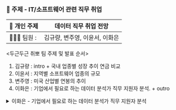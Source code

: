 ### 📝 주제 -  IT/소프트웨어 관련 직무 취업

| 📄 개인 주제 | 데이터 직무 취업 전망 |
| --- | --- |
| 🙍🏻‍♂️ 팀원 :  | 김규량, 변주영, 이윤서, 이화은 |

<두근두근 취뽀 팀 주제 및 발표 순서>

1. 김규량 : intro + 국내 업종별 성장 추이 연금 비교
2. 이윤서 : 지역별 소프트웨어 업종의 규모
3. 변주영 : 미국 산업별 연봉의 추이
4. 이화은 : 기업에서 필요로 하는 데이터 분석가 직무 지원자 분석. + outro

<details>
<summary>  이화은 - 기업에서 필요로 하는 데이터 분석가 직무 지원자 분석
</summary>
<div markdown="1">


<br>

✏  **서론 :** 

- 데이터 분석가 직무 취업을 준비하기 위해서 필요한 내용 분석. 자료 설명

✏  **본론 :** 

- 데이터 분석가 인력 수 추세 (최근 5년 자료)
    - 데이터산업의 데이터 직무별 인력 현황 : 전체 분석가 인력 수 및 데이터 분석가 변화 추이 분석
- 기업에서 필요 인재상 변화 (최근 5년 자료)
- 우대 기술 및 자격증 (최근 3년 자료)
    - 데이터 산업 필요 인력 채용 시 우대 기술

✏  **결론 :**

- 데이터 직무 전체 인력 증가세 데이터 분석가 직무 인력 역시 같은 추이를 보이고 있음.
- 데이터 산업 규모의 확대에 따른 데이터 직무 관련 필요 인력 증가세.
- 기업에서는 현재 데이터 분석 기술을/해를 거듭할 수록 SQL 프로그래밍 기술, 자격증 부문에서는 정보처리 자격증을 가장 우대
  
</div>
</details>

